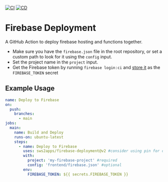 [![CI](https://github.com/sws2apps/firebase-deployment/actions/workflows/ci.yml/badge.svg)](https://github.com/sws2apps/firebase-deployment/actions/workflows/ci.yml)
[![CD](https://github.com/sws2apps/firebase-deployment/actions/workflows/publish.yml/badge.svg)](https://github.com/sws2apps/firebase-deployment/actions/workflows/publish.yml)

# Firebase Deployment

A GitHub Action to deploy firebase hosting and functions together.

- Make sure you have the `firebase.json` file in the root repository, or set a custom path to look for it using the `config` input.
- Set the project name in the `project` input.
- Get the Firebase token by running `firebase login:ci` and [store it](https://help.github.com/en/articles/virtual-environments-for-github-actions#creating-and-using-secrets-encrypted-variables) as the `FIREBASE_TOKEN` secret

## Example Usage

```yaml
name: Deploy to Firebase
on:
  push:
    branches:
      - main
jobs:
  main:
    name: Build and Deploy
    runs-on: ubuntu-latest
    steps:
      - name: Deploy to Firebase
        uses: sws2apps/firebase-deployment@v2 #consider using pin for dependabot auto update
        with:
          project: 'my-firebase-project' #required
          config: 'frontend/firebase.json' #optional
        env:
          FIREBASE_TOKEN: ${{ secrets.FIREBASE_TOKEN }}
```
